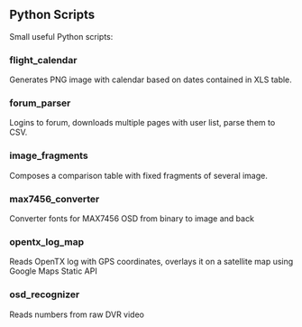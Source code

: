 ## Python Scripts

Small useful Python scripts:

### flight_calendar

Generates PNG image with calendar based on dates contained in XLS table.

### forum_parser

Logins to forum, downloads multiple pages with user list, parse them to CSV.

### image_fragments

Composes a comparison table with fixed fragments of several image. 

### max7456_converter

Converter fonts for MAX7456 OSD from binary to image and back

### opentx_log_map

Reads OpenTX log with GPS coordinates, overlays it on a satellite map using Google Maps Static API

### osd_recognizer

Reads numbers from raw DVR video
